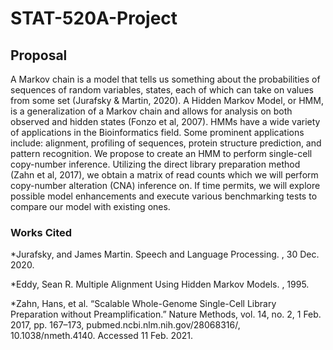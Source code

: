 # STAT-520A-Project

## Proposal

A Markov chain is a model that tells us something about the probabilities of sequences of random variables,
states, each of which can take on values from some set (Jurafsky & Martin, 2020). A Hidden Markov Model, or HMM, is a generalization of a Markov chain and allows for analysis on both observed and hidden states (Fonzo et al, 2007). HMMs have a wide variety of applications in the Bioinformatics field. Some prominent applications include: alignment, profiling of sequences, protein structure prediction, and pattern recognition. We propose to create an HMM to perform single-cell copy-number inference. Utilizing the direct library preparation method (Zahn et al, 2017), we obtain a matrix of read counts which we will perform copy-number alteration (CNA) inference on. If time permits, we will explore possible model enhancements and execute various benchmarking tests to compare our model with existing ones.

### Works Cited

*Jurafsky, and James Martin. Speech and Language Processing. , 30 Dec. 2020.

*Eddy, Sean R. Multiple Alignment Using Hidden Markov Models. , 1995.

*Zahn, Hans, et al. “Scalable Whole-Genome Single-Cell Library Preparation without           Preamplification.” Nature Methods, vol. 14, no. 2, 1 Feb. 2017, pp. 167–173,              pubmed.ncbi.nlm.nih.gov/28068316/, 10.1038/nmeth.4140. Accessed 11 Feb. 2021.